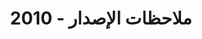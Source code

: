 ﻿---
title: ملاحظات الإصدار - 2010
type: docs
weight: 100
url: /ar/reportingservices/release-notes-2010/
---
